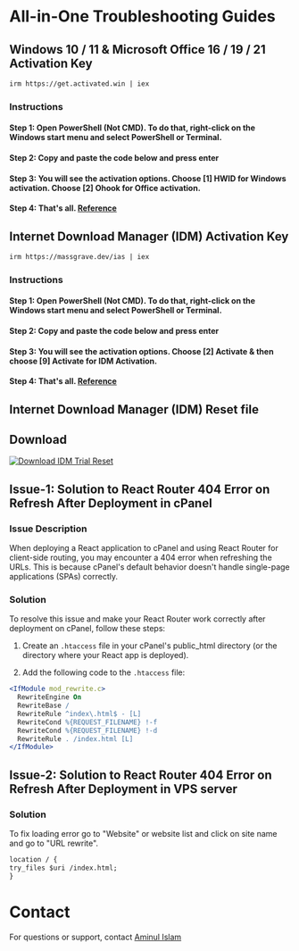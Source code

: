 <h1>All-in-One Troubleshooting Guides</h1>

## Windows 10 / 11 & Microsoft Office 16 / 19 / 21 Activation Key

```apache
irm https://get.activated.win | iex
```

### Instructions

#### Step 1: Open PowerShell (Not CMD). To do that, right-click on the Windows start menu and select PowerShell or Terminal.

#### Step 2: Copy and paste the code below and press enter

#### Step 3: You will see the activation options. Choose [1] HWID for Windows activation. Choose [2] Ohook for Office activation.

#### Step 4: That's all. [Reference](https://massgrave.dev/)

## Internet Download Manager (IDM) Activation Key

```apache
irm https://massgrave.dev/ias | iex
```

### Instructions

#### Step 1: Open PowerShell (Not CMD). To do that, right-click on the Windows start menu and select PowerShell or Terminal.

#### Step 2: Copy and paste the code below and press enter

#### Step 3: You will see the activation options. Choose [2] Activate & then choose [9] Activate for IDM Activation.

#### Step 4: That's all. [Reference](https://massgrave.dev/)

## Internet Download Manager (IDM) Reset file

## Download

[![Download IDM Trial Reset](https://img.shields.io/badge/Download-ZIP-blue)](./zip-file/IDM.Trial.Reset.v1.0.0.zip)

## Issue-1: Solution to React Router 404 Error on Refresh After Deployment in cPanel

### Issue Description

When deploying a React application to cPanel and using React Router for client-side routing, you may encounter a 404 error when refreshing the URLs. This is because cPanel's default behavior doesn't handle single-page applications (SPAs) correctly.

### Solution

To resolve this issue and make your React Router work correctly after deployment on cPanel, follow these steps:

1. Create an `.htaccess` file in your cPanel's public_html directory (or the directory where your React app is deployed).

2. Add the following code to the `.htaccess` file:

```apache
<IfModule mod_rewrite.c>
  RewriteEngine On
  RewriteBase /
  RewriteRule ^index\.html$ - [L]
  RewriteCond %{REQUEST_FILENAME} !-f
  RewriteCond %{REQUEST_FILENAME} !-d
  RewriteRule . /index.html [L]
</IfModule>
```

## Issue-2: Solution to React Router 404 Error on Refresh After Deployment in VPS server

### Solution

To fix loading error go to "Website" or website list and click on site name and go to "URL rewrite".

```apache
location / {
try_files $uri /index.html;
}
```

# Contact

For questions or support, contact [Aminul Islam](https://aminulislamemon.com/)

